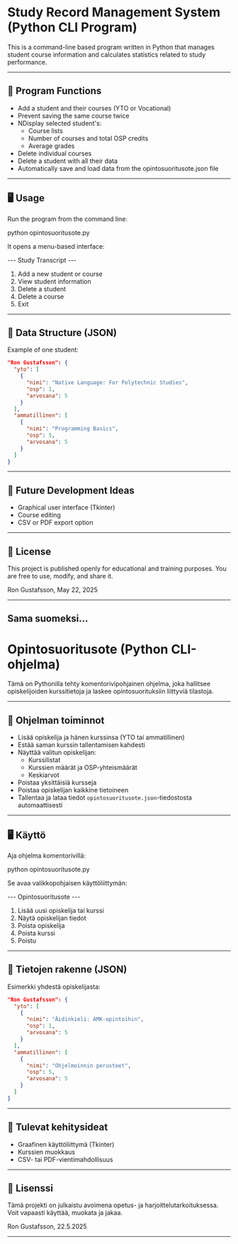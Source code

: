 # Study Record Management System (Python CLI Program)

This is a command-line based program written in Python that manages student course information and calculates statistics related to study performance.

---

## 🔧 Program Functions

- Add a student and their courses (YTO or Vocational)
- Prevent saving the same course twice
- NDisplay selected student's:
  - Course lists
  - Number of courses and total OSP credits
  - Average grades
- Delete individual courses
- Delete a student with all their data
- Automatically save and load data from the opintosuoritusote.json file
---

## 🖥️ Usage

Run the program from the command line:

python opintosuoritusote.py

It opens a menu-based interface:

--- Study Transcript ---

1. Add a new student or course  
2. View student information  
3. Delete a student  
4. Delete a course  
5. Exit

---

## 💾 Data Structure (JSON)
Example of one student:
```json
"Ron Gustafsson": {
  "yto": [
    {
      "nimi": "Native Language: For Polytechnic Studies",
      "osp": 1,
      "arvosana": 5
    }
  ],
  "ammatillinen": [
    {
      "nimi": "Programming Basics",
      "osp": 5,
      "arvosana": 5
    }
  ]
}
```
---

## 🚀 Future Development Ideas
- Graphical user interface (Tkinter)
- Course editing
- CSV or PDF export option

---

## 📄 License
This project is published openly for educational and training purposes.
You are free to use, modify, and share it.

Ron Gustafsson, May 22, 2025

---

## Sama suomeksi...

# Opintosuoritusote (Python CLI-ohjelma)

Tämä on Pythonilla tehty komentorivipohjainen ohjelma, joka hallitsee opiskelijoiden kurssitietoja ja laskee opintosuorituksiin liittyviä tilastoja.

---

## 🔧 Ohjelman toiminnot

- Lisää opiskelija ja hänen kurssinsa (YTO tai ammatillinen)
- Estää saman kurssin tallentamisen kahdesti
- Näyttää valitun opiskelijan:
  - Kurssilistat
  - Kurssien määrät ja OSP-yhteismäärät
  - Keskiarvot
- Poistaa yksittäisiä kursseja
- Poistaa opiskelijan kaikkine tietoineen
- Tallentaa ja lataa tiedot `opintosuoritusote.json`-tiedostosta automaattisesti

---

## 🖥️ Käyttö

Aja ohjelma komentorivillä:

python opintosuoritusote.py

Se avaa valikkopohjaisen käyttöliittymän:

--- Opintosuoritusote ---

1. Lisää uusi opiskelija tai kurssi
2. Näytä opiskelijan tiedot
3. Poista opiskelija
4. Poista kurssi
5. Poistu

---

## 💾 Tietojen rakenne (JSON)
Esimerkki yhdestä opiskelijasta:
```json
"Ron Gustafsson": {
  "yto": [
    {
      "nimi": "Äidinkieli: AMK-opintoihin",
      "osp": 1,
      "arvosana": 5
    }
  ],
  "ammatillinen": [
    {
      "nimi": "Ohjelmoinnin perusteet",
      "osp": 5,
      "arvosana": 5
    }
  ]
}
```
---

## 🚀 Tulevat kehitysideat
- Graafinen käyttöliittymä (Tkinter)
- Kurssien muokkaus
- CSV- tai PDF-vientimahdollisuus

---

## 📄 Lisenssi
Tämä projekti on julkaistu avoimena opetus- ja harjoittelutarkoituksessa.
Voit vapaasti käyttää, muokata ja jakaa.

Ron Gustafsson, 22.5.2025

---
